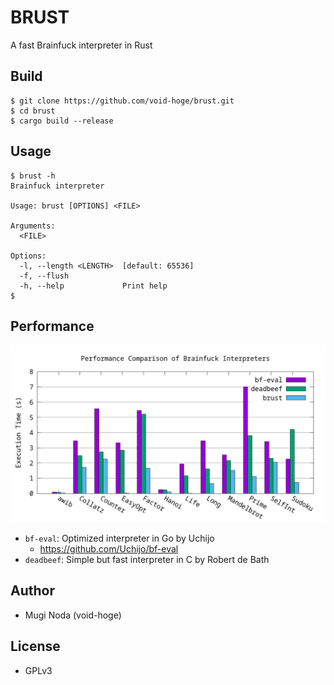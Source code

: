 # BRUST
A fast Brainfuck interpreter in Rust

## Build
```shellsession
$ git clone https://github.com/void-hoge/brust.git
$ cd brust
$ cargo build --release
```

## Usage
```shellsession
$ brust -h
Brainfuck interpreter

Usage: brust [OPTIONS] <FILE>

Arguments:
  <FILE>  

Options:
  -l, --length <LENGTH>  [default: 65536]
  -f, --flush            
  -h, --help             Print help
$
```

## Performance

![](result/bfi_comp.png)

- `bf-eval`: Optimized interpreter in Go by Uchijo
  - https://github.com/Uchijo/bf-eval
- `deadbeef`: Simple but fast interpreter in C by Robert de Bath

## Author
- Mugi Noda (void-hoge)

## License
- GPLv3
